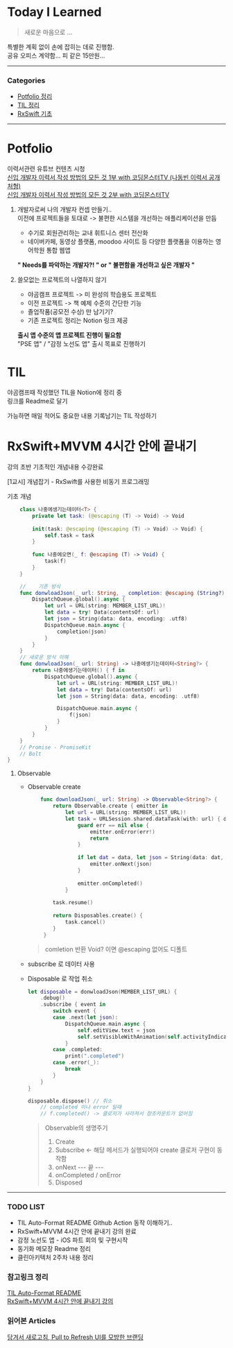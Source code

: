 # Today I Learned
> 새로운 마음으로 ...

특별한 계획 없이 손에 잡히는 데로 진행함.  
공유 오피스 계약함... 피 같은 15만원...

---

### Categories
- [Potfolio 정리](#Potfolio)
- [TIL 정리](#TIL)
- [RxSwift 기초](#RxSwift+MVVM-4시간-안에-끝내기)

--- 


# Potfolio

이력서관련 유튜브 컨텐츠 시청  
[신입 개발자 이력서 작성 방법의 모든 것 1부 with 코딩몬스터TV (나동빈 이력서 공개 처형)](https://youtu.be/qeFJ6UwjxmU)  
[신입 개발자 이력서 작성 방법의 모든 것 2부 with 코딩몬스터TV](https://youtu.be/j99q8nx_j8A)   

1. 개발자로써 나의 개발자 컨셉 만들기..  
이전에 프로젝트들을 토대로 -> 불편한 시스템을 개선하는 애플리케이션을 만듬  
    * 수기로 회원관리하는 교내 휘트니스 센터 전산화  
    * 네이버카페, 동영상 플랫폼, moodoo 사이트 등 다양한 플랫폼을 이용하는 영어학원 통합 웹앱  

    **" Needs를 파악하는 개발자?! " or " 불편함을 개선하고 싶은 개발자 "**
2. 쓸모없는 프로젝트의 나열하지 않기
    * 야곰캠프 프로젝트 -> 미 완성의 학습용도 프로젝트
    * 이전 프로젝트 -> 책 예제 수준의 간단한 기능
    * 졸업작품(공모전 수상) 만 남기기?
    * 기존 프로젝트 정리는 Notion 링크 제공

    **출시 앱 수준의 앱 프로젝트 진행이 필요함**  
    "PSE 앱" / "감정 노선도 앱" 출시 목표로 진행하기 

# TIL
야곰캠프때 작성했던 TIL을 Notion에 정리 중  
링크를 Readme로 달기

가능하면 매일 적어도 중요한 내용 기록남기는 TIL 작성하기

# RxSwift+MVVM 4시간 안에 끝내기
강의 초반 기초적인 개념내용 수강완료

[1교시] 개념잡기 - RxSwift를 사용한 비동기 프로그래밍

기초 개념
```swift
    class 나중에생기는데이터<T> {
        private let task: (@escaping (T) -> Void) -> Void
    
        init(task: @escaping (@escaping (T) -> Void) -> Void) {
            self.task = task
        }
    
        func 나중에오면(_ f: @escaping (T) -> Void) {
            task(f)
        }
    }

    //    기존 방식
    func donwloadJson(_ url: String, _ completion: @escaping (String?) -> Void) {
        DispatchQueue.global().async {
            let url = URL(string: MEMBER_LIST_URL)!
            let data = try! Data(contentsOf: url)
            let json = String(data: data, encoding: .utf8)
            DispatchQueue.main.async {
                completion(json)
            }
        }
    }
    // 새로운 방식 이해
    func donwloadJson(_ url: String) -> 나중에생기는데이터<String?> {
        return 나중에생기는데이터() { f in
            DispatchQueue.global().async {
                let url = URL(string: MEMBER_LIST_URL)!
                let data = try! Data(contentsOf: url)
                let json = String(data: data, encoding: .utf8)

                DispatchQueue.main.async {
                    f(json)
                }
            }
        }
    }
    // Promise - PromiseKit
    // Bolt
}
```

1. Observable
    * Observable create
        ```swift
            func downloadJson(_ url: String) -> Observable<String?> {
                return Observable.create { emitter in
                    let url = URL(string: MEMBER_LIST_URL)!
                    let task = URLSession.shared.dataTask(with: url) { data, _, err in
                        guard err == nil else {
                            emitter.onError(err!)
                            return
                        }
                
                        if let dat = data, let json = String(data: dat, encoding: .utf8) {
                            emitter.onNext(json)
                        }
                
                        emitter.onCompleted()
                    }
            
                task.resume()
            
                return Disposables.create() {
                    task.cancel()
                }
             }
        ```
        > comletion 반환 Void? 이면 @escaping 없어도 디폴트

    * subscribe 로 데이터 사용
    * Disposable 로 작업 취소 
        ```swift
        let disposable = donwloadJson(MEMBER_LIST_URL) {
            .debug()
            .subscribe { event in
                switch event {
                case .next(let json):
                    DispatchQueue.main.async {
                        self.editView.text = json
                        self.setVisibleWithAnimation(self.activityIndicator, false)
                    }
                case .completed:
                    print(".completed")
                case .error(_):
                    break
                }
            }
        }

        disposable.dispose() // 취소
            // completed 이나 error 일때
            // f.completed() -> 클로저가 사라져서 참조카운트가 없어짐
        ```
        > Observable의 생명주기
        > 1. Create
        > 2. Subscribe <- 해당 메서드가 실행되어야 create 클로저 구현이 동작함
        > 3. onNext
        > --- 끝 ---
        > 4. onCompleted / onError
        > 5. Disposed        
    
---

### TODO LIST
* TIL Auto-Format README Github Action 동작 이해하기..
* RxSwift+MVVM 4시간 안에 끝내기 강의 완료
* 감정 노선도 앱 - iOS 파트 회의 및 구현시작
* 동기화 메모장 Readme 정리
* 클린아키텍처 2주차 내용 정리

### 참고링크 정리
[TIL Auto-Format README](https://github.com/marketplace/actions/til-auto-format-readme)  
[RxSwift+MVVM 4시간 안에 끝내기 강의](https://github.com/Forks-Repo/RxSwift_In_4_Hours)

### 읽어본 Articles
[당겨서 새로고침, Pull to Refresh UI를 모방한 브랜딩](https://yozm.wishket.com/magazine/detail/677/)